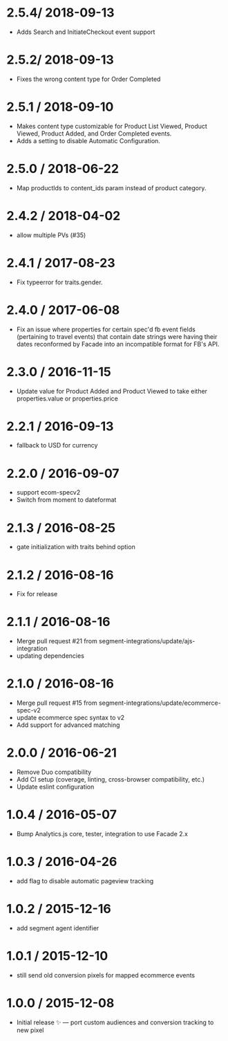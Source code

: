 2.5.4/ 2018-09-13
==================

  * Adds Search and InitiateCheckout event support

2.5.2/ 2018-09-13
==================

  * Fixes the wrong content type for Order Completed

2.5.1 / 2018-09-10
==================

  * Makes content type customizable for Product List Viewed, Product Viewed, Product Added, and
  Order Completed events.
  * Adds a setting to disable Automatic Configuration.

2.5.0 / 2018-06-22
==================

  * Map productIds to content_ids param instead of product category.

2.4.2 / 2018-04-02
==================

  * allow multiple PVs (#35)

2.4.1 / 2017-08-23
==================

  * Fix typeerror for traits.gender.

2.4.0 / 2017-06-08
==================

  * Fix an issue where properties for certain spec'd fb event fields (pertaining to travel events) that contain date strings were having their dates reconformed by Facade into an incompatible format for FB's API.

2.3.0 / 2016-11-15
==================

  * Update value for Product Added and Product Viewed to take either properties.value or properties.price

2.2.1 / 2016-09-13
==================

  * fallback to USD for currency

2.2.0 / 2016-09-07
==================

  * support ecom-specv2
  * Switch from moment to dateformat

2.1.3 / 2016-08-25
==================

  * gate initialization with traits behind option

2.1.2 / 2016-08-16
==================

 * Fix for release

2.1.1 / 2016-08-16
==================

  * Merge pull request #21 from segment-integrations/update/ajs-integration
  * updating dependencies

2.1.0 / 2016-08-16
==================

  * Merge pull request #15 from segment-integrations/update/ecommerce-spec-v2
  * update ecommerce spec syntax to v2
  * Add support for advanced matching

2.0.0 / 2016-06-21
==================

  * Remove Duo compatibility
  * Add CI setup (coverage, linting, cross-browser compatibility, etc.)
  * Update eslint configuration

1.0.4 / 2016-05-07
==================

  * Bump Analytics.js core, tester, integration to use Facade 2.x

1.0.3 / 2016-04-26
==================

  * add flag to disable automatic pageview tracking

1.0.2 / 2015-12-16
==================

  * add segment agent identifier

1.0.1 / 2015-12-10
==================

  * still send old conversion pixels for mapped ecommerce events

1.0.0 / 2015-12-08
==================

  * Initial release :sparkles: — port custom audiences and conversion tracking to new pixel
